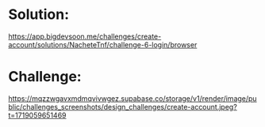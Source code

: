 # Solution:
https://app.bigdevsoon.me/challenges/create-account/solutions/NacheteTnf/challenge-6-login/browser

# Challenge:
https://mqzzwgavxmdmqvivwgez.supabase.co/storage/v1/render/image/public/challenges_screenshots/design_challenges/create-account.jpeg?t=1719059651469
